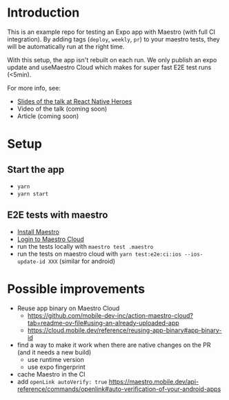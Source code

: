 # Introduction

This is an example repo for testing an Expo app with Maestro (with full CI integration). By adding tags (`deploy`, `weekly`, `pr`) to your maestro tests, they will be automatically run at the right time.

With this setup, the app isn't rebuilt on each run. We only publish an expo update and useMaestro Cloud which makes for super fast E2E test runs (<5min).

For more info, see:
- [Slides of the talk at React Native Heroes](https://docs.google.com/presentation/d/1CaT6HvsXMtfMhTUK46jE-gdDXZboQ-arKJuMZ6Nc51g)
- Video of the talk (coming soon)
- Article (coming soon)

# Setup

## Start the app

- `yarn`
- `yarn start`

## E2E tests with maestro

- [Install Maestro](https://maestro.mobile.dev/getting-started/installing-maestro)
- [Login to Maestro Cloud](https://cloud.mobile.dev/getting-started/quickstart#id-2.-login-to-the-cli)
- run the tests locally with `maestro test .maestro`
- run the tests on maestro cloud with `yarn test:e2e:ci:ios --ios-update-id XXX` (similar for android)

# Possible improvements

- Reuse app binary on Maestro Cloud
    - https://github.com/mobile-dev-inc/action-maestro-cloud?tab=readme-ov-file#using-an-already-uploaded-app
    - https://cloud.mobile.dev/reference/reusing-app-binary#app-binary-id
- find a way to make it work when there are native changes on the PR (and it needs a new build)
    - use runtime version
    - use expo fingerprint
- cache Maestro in the CI
- add `openLink autoVerify: true`  https://maestro.mobile.dev/api-reference/commands/openlink#auto-verification-of-your-android-apps




